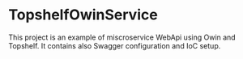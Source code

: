 # TopshelfOwinService
This project is an example of miscroservice WebApi using Owin and Topshelf. 
It contains also Swagger configuration and IoC setup.
